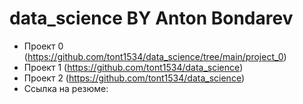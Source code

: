 # data_science BY Anton Bondarev
* Проект 0 (https://github.com/tont1534/data_science/tree/main/project_0)
* Проект 1 (https://github.com/tont1534/data_science)
* Проект 2 (https://github.com/tont1534/data_science)
* Ссылка на резюме: 